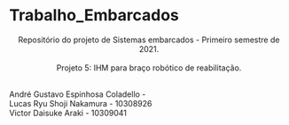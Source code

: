 # Trabalho_Embarcados
<p align="center">
Repositório do projeto de Sistemas embarcados - Primeiro semestre de 2021. <br/>
<br> Projeto 5: IHM para braço robótico de reabilitação. </br>

<p align="left">
<br/>
André Gustavo Espinhosa Coladello - 
<br/>
Lucas Ryu Shoji Nakamura - 10308926
<br/>
Victor Daisuke Araki - 10309041
</p>

